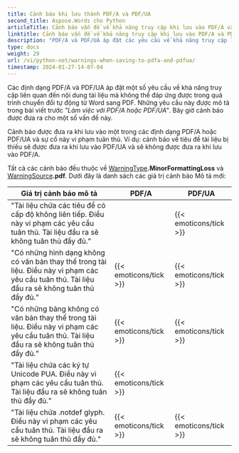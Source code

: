 ```yaml
---
title: Cảnh báo khi lưu thành PDF/A và PDF/UA
second_title: Aspose.Words cho Python
articleTitle: Cảnh báo vấn đề về khả năng truy cập khi lưu vào PDF/A và PDF/UA
linktitle: Cảnh báo vấn đề về khả năng truy cập khi lưu vào PDF/A và PDF/UA
description: "PDF/A và PDF/UA áp đặt các yêu cầu về khả năng truy cập liên quan đến nội dung tài liệu. Khi lưu vào PDF/A hoặc PDF/UA trong Python và sự cố vi phạm tuân thủ, cảnh báo sẽ được đưa ra."
type: docs
weight: 29
url: /vi/python-net/warnings-when-saving-to-pdfa-and-pdfua/
timestamp: 2024-01-27-14-07-04
---
```


Các định dạng PDF/A và PDF/UA áp đặt một số yêu cầu về khả năng truy cập liên quan đến nội dung tài liệu mà không thể đáp ứng được trong quá trình chuyển đổi tự động từ Word sang PDF. Những yêu cầu này được mô tả trong bài viết trước *"Làm việc với PDF/A hoặc PDF/UA"*. Bây giờ cảnh báo được đưa ra cho một số vấn đề này.

Cảnh báo được đưa ra khi lưu vào một trong các định dạng PDF/A hoặc PDF/UA và sự cố này vi phạm tuân thủ. Ví dụ: cảnh báo về tiêu đề tài liệu bị thiếu sẽ được đưa ra khi lưu vào PDF/UA và sẽ không được đưa ra khi lưu vào PDF/A.

Tất cả các cảnh báo đều thuộc về [WarningType](https://reference.aspose.com/words/python-net/aspose.words/warningtype/)**.MinorFormattingLoss** và [WarningSource](https://reference.aspose.com/words/python-net/aspose.words/warningsource/)**.pdf**. Dưới đây là danh sách các giá trị cảnh báo Mô tả mới:

|  Giá trị cảnh báo mô tả |  PDF/A |  PDF/UA |
|  ------------------------------------------------------------  |  ----------------------  |  ----------------------  |
|  "Tài liệu chứa các tiêu đề có cấp độ không liên tiếp. Điều này vi phạm các yêu cầu tuân thủ. Tài liệu đầu ra sẽ không tuân thủ đầy đủ." |                          |   {{< emoticons/tick >}}  |
|  "Có những hình dạng không có văn bản thay thế trong tài liệu. Điều này vi phạm các yêu cầu tuân thủ. Tài liệu đầu ra sẽ không tuân thủ đầy đủ." |   {{< emoticons/tick >}}  |   {{< emoticons/tick >}}  |
|  "Có những bảng không có văn bản thay thế trong tài liệu. Điều này vi phạm các yêu cầu tuân thủ. Tài liệu đầu ra sẽ không tuân thủ đầy đủ." |   {{< emoticons/tick >}}  |   {{< emoticons/tick >}}  |
|  "Tài liệu chứa các ký tự Unicode PUA. Điều này vi phạm các yêu cầu tuân thủ. Tài liệu đầu ra sẽ không tuân thủ đầy đủ." |   {{< emoticons/tick >}}  |                          |
|  "Tài liệu chứa .notdef glyph. Điều này vi phạm các yêu cầu tuân thủ. Tài liệu đầu ra sẽ không tuân thủ đầy đủ." |   {{< emoticons/tick >}}  |   {{< emoticons/tick >}}  |
